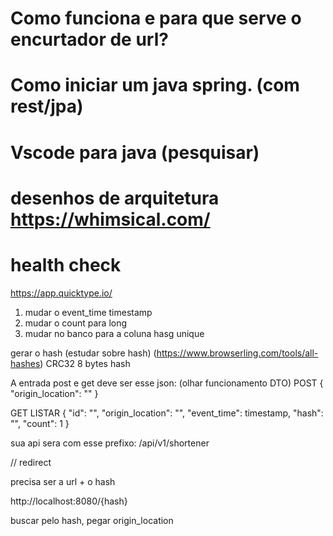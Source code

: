# Como funciona e para que serve o encurtador de url?
# Como iniciar um java spring. (com rest/jpa)
# Vscode para java (pesquisar)

# desenhos de arquitetura https://whimsical.com/

# health check

https://app.quicktype.io/

1. mudar o event_time timestamp
2. mudar o count para long
3. mudar no banco para a coluna hasg unique

gerar o hash (estudar sobre hash) (https://www.browserling.com/tools/all-hashes) CRC32
8 bytes hash

A entrada post e get deve ser esse json: (olhar funcionamento DTO)
POST
{
    "origin_location": ""
}

GET LISTAR
{
    "id": "",
    "origin_location": "",
    "event_time": timestamp,
    "hash": "",
    "count": 1
}

sua api sera com esse prefixo: /api/v1/shortener

// redirect

precisa ser a url + o hash

http://localhost:8080/{hash}

buscar pelo hash, pegar origin_location

